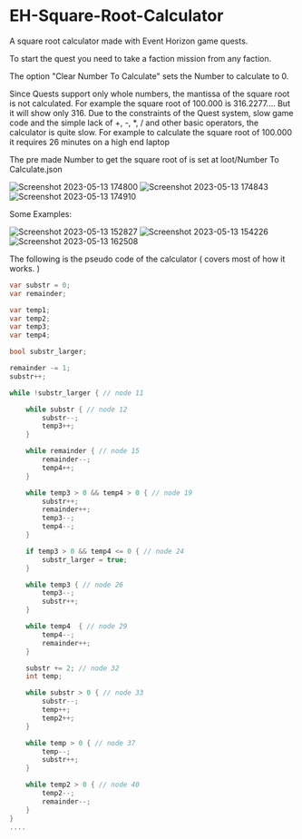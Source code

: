 # EH-Square-Root-Calculator
A square root calculator made with Event Horizon game quests.

To start the quest you need to take a faction mission from any faction.

The option "Clear Number To Calculate" sets the Number to calculate to 0.

Since Quests support only whole numbers, the mantissa of the square root is not calculated.
For example the square root of 100.000 is 316.2277.... But it will show only 316.
Due to the constraints of the Quest system, slow game code and the simple lack of +, -, *, / and other basic operators, the calculator is quite slow.
For example to calculate the square root of 100.000 it requires 26 minutes on a high end laptop

The pre made Number to get the square root of is set at loot/Number To Calculate.json

![Screenshot 2023-05-13 174800](https://github.com/GreyCardinal69/EH-Square-Root-Calculator/assets/50517794/13956770-bdd5-43b8-9ba9-73fe8d2b30f1)
![Screenshot 2023-05-13 174843](https://github.com/GreyCardinal69/EH-Square-Root-Calculator/assets/50517794/7557373b-49fe-43cf-b8f0-3f0918b04e51)
![Screenshot 2023-05-13 174910](https://github.com/GreyCardinal69/EH-Square-Root-Calculator/assets/50517794/1ddf0993-1719-43f2-82ba-99e0af5efb90)

Some Examples:

![Screenshot 2023-05-13 152827](https://github.com/GreyCardinal69/EH-Square-Root-Calculator/assets/50517794/30be1830-b740-4b59-9301-126f31997e8c)
![Screenshot 2023-05-13 154226](https://github.com/GreyCardinal69/EH-Square-Root-Calculator/assets/50517794/02dda0ab-e837-4c99-b60a-b6f2569ae823)
![Screenshot 2023-05-13 162508](https://github.com/GreyCardinal69/EH-Square-Root-Calculator/assets/50517794/fd58f545-e0ec-42fd-a00d-08e232ec1c1c)


The following is the pseudo code of the calculator ( covers most of how it works. )

```cs
var substr = 0;
var remainder;

var temp1;
var temp2;
var temp3;
var temp4;

bool substr_larger;

remainder -= 1;
substr++;

while !substr_larger { // node 11

	while substr { // node 12
		substr--;
		temp3++;
	}

	while remainder { // node 15
		remainder--;
		temp4++;
	}

	while temp3 > 0 && temp4 > 0 { // node 19
		substr++;
		remainder++;
		temp3--;
		temp4--;
	}

	if temp3 > 0 && temp4 <= 0 { // node 24
		substr_larger = true;
	}

	while temp3 { // node 26
		temp3--;
		substr++;
	}

	while temp4  { // node 29
		temp4--;
		remainder++;
	}

	substr += 2; // node 32
	int temp;

	while substr > 0 { // node 33
		substr--;
		temp++;
		temp2++;
	}

	while temp > 0 { // node 37
		temp--;
		substr++;
	}

	while temp2 > 0 { // node 40
		temp2--;
		remainder--;
	}
}
....
